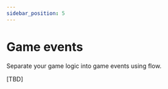 ```yaml
---
sidebar_position: 5
---
```


# Game events

Separate your game logic into game events using flow.

[TBD]
